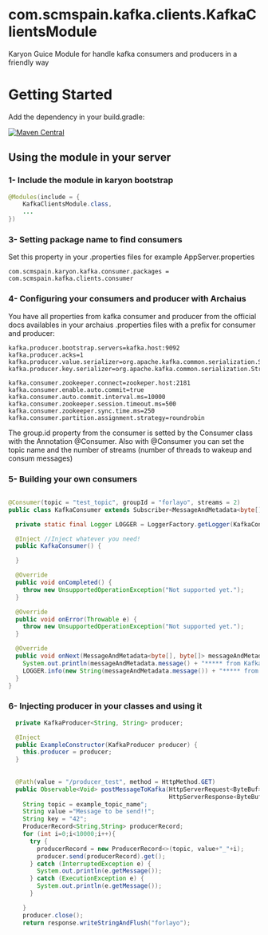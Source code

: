 # com.scmspain.kafka.clients.KafkaClientsModule
Karyon Guice Module for handle kafka consumers and producers in a friendly way


# Getting Started

Add the dependency in your build.gradle:

[![Maven Central](https://maven-badges.herokuapp.com/maven-central/com.scmspain.karyon/karyon2-kafka/badge.svg)](https://maven-badges.herokuapp.com/maven-central/com.scmspain.karyon/karyon2-kafka)


## Using the module in your server

### 1- Include the module in karyon bootstrap

```java
@Modules(include = {
    KafkaClientsModule.class,
    ...
})
```

### 3- Setting package name to find consumers

Set this property in your .properties files for example AppServer.properties

```
com.scmspain.karyon.kafka.consumer.packages = com.scmspain.kafka.clients.consumer
```

### 4- Configuring your consumers and producer with Archaius

You have all properties from kafka consumer and producer from the official docs availables in your archaius .properties files with a prefix for consumer and producer:
 
```
kafka.producer.bootstrap.servers=kafka.host:9092
kafka.producer.acks=1
kafka.producer.value.serializer=org.apache.kafka.common.serialization.StringSerializer
kafka.producer.key.serializer=org.apache.kafka.common.serialization.StringSerializer

kafka.consumer.zookeeper.connect=zookeper.host:2181
kafka.consumer.enable.auto.commit=true
kafka.consumer.auto.commit.interval.ms=10000
kafka.consumer.zookeeper.session.timeout.ms=500
kafka.consumer.zookeeper.sync.time.ms=250
kafka.consumer.partition.assignment.strategy=roundrobin

```
 
The group.id property from the consumer is setted by the Consumer class with the Annotation @Consumer.
Also with @Consumer you can set the topic name and the number of streams (number of threads to wakeup and consum messages)


### 5- Building your own consumers
```java

@Consumer(topic = "test_topic", groupId = "forlayo", streams = 2)
public class KafkaConsumer extends Subscriber<MessageAndMetadata<byte[], byte[]>> {

  private static final Logger LOGGER = LoggerFactory.getLogger(KafkaConsumer.class);

  @Inject //Inject whatever you need!
  public KafkaConsumer() {

  }

  @Override
  public void onCompleted() {
    throw new UnsupportedOperationException("Not supported yet.");
  }

  @Override
  public void onError(Throwable e) {
    throw new UnsupportedOperationException("Not supported yet.");
  }

  @Override
  public void onNext(MessageAndMetadata<byte[], byte[]> messageAndMetadata) {
    System.out.println(messageAndMetadata.message() + "***** from KafkaConsumer1");
    LOGGER.info(new String(messageAndMetadata.message()) + "***** from KafkaConsumer1");
  }
}

```

### 6- Injecting producer in your classes and using it

```java
  private KafkaProducer<String, String> producer;

  @Inject
  public ExampleConstructor(KafkaProducer producer) {
    this.producer = producer;
  }
  
  
  @Path(value = "/producer_test", method = HttpMethod.GET)
  public Observable<Void> postMessageToKafka(HttpServerRequest<ByteBuf> request,
                                             HttpServerResponse<ByteBuf> response){
    String topic = example_topic_name";
    String value ="Message to be send!!";
    String key = "42"; 
    ProducerRecord<String,String> producerRecord;
    for (int i=0;i<10000;i++){
      try {
        producerRecord = new ProducerRecord<>(topic, value+"_"+i);
        producer.send(producerRecord).get();
      } catch (InterruptedException e) {
        System.out.println(e.getMessage());
      } catch (ExecutionException e) {
        System.out.println(e.getMessage());
      }

    }
    producer.close();
    return response.writeStringAndFlush("forlayo");

  

```

